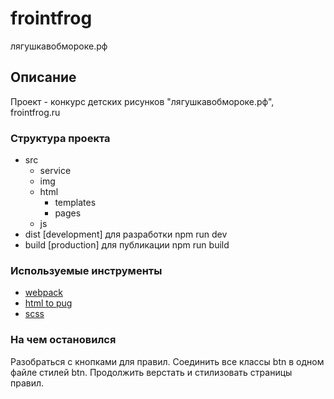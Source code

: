 # frointfrog

лягушкавобмороке.рф

## Описание

Проект - конкурс детских рисунков "лягушкавобмороке.рф", frointfrog.ru

### Структура проекта

* src
  + service
  + img
  + html
    + templates
    + pages
  + js
* dist [development] для разработки npm run dev
* build [production] для публикации npm run build

### Используемые инструменты

* [webpack](https://webpack.js.org/)
* [html to pug](https://html2jade.org/)
* [scss](https://sass-scss.ru/guide/)

### На чем остановился

Разобраться с кнопками для правил. Соединить все классы btn в одном файле стилей btn.
Продолжить верстать и стилизовать страницы правил.
